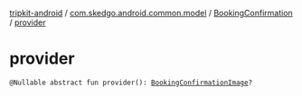 [tripkit-android](../../index.md) / [com.skedgo.android.common.model](../index.md) / [BookingConfirmation](index.md) / [provider](./provider.md)

# provider

`@Nullable abstract fun provider(): `[`BookingConfirmationImage`](../-booking-confirmation-image/index.md)`?`